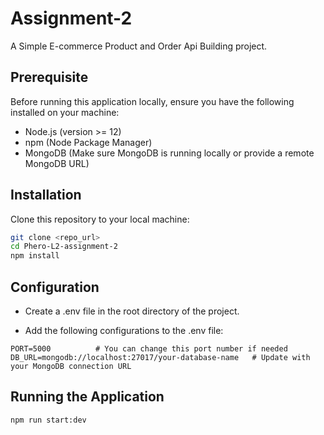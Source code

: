 # Assignment-2

A Simple E-commerce Product and Order Api Building project.

## Prerequisite

Before running this application locally, ensure you have the following installed on your machine:

- Node.js (version >= 12)
- npm (Node Package Manager)
- MongoDB (Make sure MongoDB is running locally or provide a remote MongoDB URL)

## Installation

Clone this repository to your local machine:

```bash
git clone <repo_url>
cd Phero-L2-assignment-2
npm install
```

## Configuration

- Create a .env file in the root directory of the project.

- Add the following configurations to the .env file:

```
PORT=5000          # You can change this port number if needed
DB_URL=mongodb://localhost:27017/your-database-name   # Update with your MongoDB connection URL
```

## Running the Application

```
npm run start:dev
```
